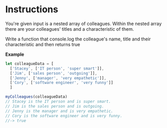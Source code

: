 # Instructions

You're given input is a nested array of colleagues. Within the nested array there are your colleagues' titles and a characteristic of them. 

Write a function that console.log the colleague's name, title and their characteristic and then returns true

**Example**

```js
let colleagueData = [
  ['Stacey', ['IT person', 'super smart']],
  ['Jim', ['sales person', 'outgoing']],
  ['Jenny', ['manager', 'very empathetic']],
  ['Cory', ['software engineer', 'very funny']]
  ]

myColleagues(colleagueData)
// Stacey is the IT person and is super smart.
// Jim is the sales person and is outgoing.
// Jenny is the manager and is very empathetic.
// Cory is the software engineer and is very funny.
//-> true
```
